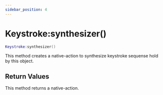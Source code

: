 ```yaml
---
sidebar_position: 4
---
```


# Keystroke:synthesizer()
```lua
Keystroke:synthesizer()
```
This method creates a  native-action to synthesize keystroke sequense hold by this object.


## Return Values
This method returns a native-action.